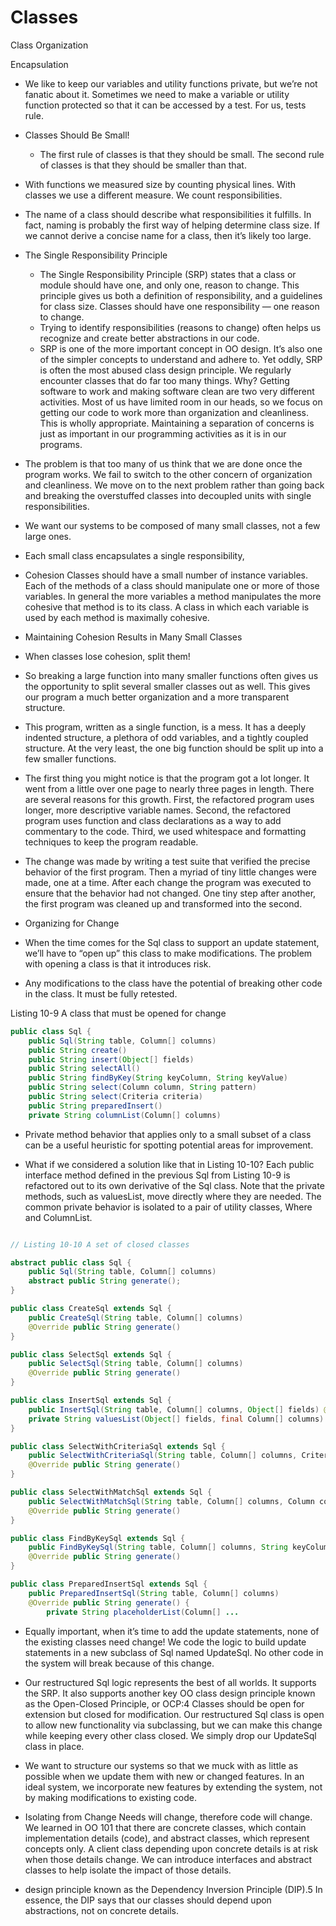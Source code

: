 # Classes

Class Organization

Encapsulation
                

- We like to keep our variables and utility functions private, but we’re not fanatic about it. Sometimes we need to make a variable or utility function protected so that it can be accessed by a test. For us, tests rule.
                

- Classes Should Be Small!            
    - The first rule of classes is that they should be small. The second rule of classes is that they should be smaller than that.
                

- With functions we measured size by counting physical lines. With classes we use a different measure. We count responsibilities.
                

- The name of a class should describe what responsibilities it fulfills. In fact, naming is probably the first way of helping determine class size. If we cannot derive a concise name for a class, then it’s likely too large.
                

- The Single Responsibility Principle
    - The Single Responsibility Principle (SRP) states that a class or module should have one, and only one, reason to change. This principle gives us both a definition of responsibility, and a guidelines for class size. Classes should have one responsibility — one reason to change.
    - Trying to identify responsibilities (reasons to change) often helps us recognize and create better abstractions in our code.
    - SRP is one of the more important concept in OO design. It’s also one of the simpler concepts to understand and adhere to. Yet oddly, SRP is often the most abused class design principle. We regularly encounter classes that do far too many things. Why? Getting software to work and making software clean are two very different activities. Most of us have limited room in our heads, so we focus on getting our code to work more than organization and cleanliness. This is wholly appropriate. Maintaining a separation of concerns is just as important in our programming activities as it is in our programs.
    
- The problem is that too many of us think that we are done once the program works. We fail to switch to the other concern of organization and cleanliness. We move on to the next problem rather than going back and breaking the overstuffed classes into decoupled units with single responsibilities.
                

- We want our systems to be composed of many small classes, not a few large ones.
                

- Each small class encapsulates a single responsibility,
                

- Cohesion Classes should have a small number of instance variables. Each of the methods of a class should manipulate one or more of those variables. In general the more variables a method manipulates the more cohesive that method is to its class. A class in which each variable is used by each method is maximally cohesive.
                

- Maintaining Cohesion Results in Many Small Classes
                

- When classes lose cohesion, split them!
                

- So breaking a large function into many smaller functions often gives us the opportunity to split several smaller classes out as well. This gives our program a much better organization and a more transparent structure.
                

- This program, written as a single function, is a mess. It has a deeply indented structure, a plethora of odd variables, and a tightly coupled structure. At the very least, the one big function should be split up into a few smaller functions.
                

- The first thing you might notice is that the program got a lot longer. It went from a little over one page to nearly three pages in length. There are several reasons for this growth. First, the refactored program uses longer, more descriptive variable names. Second, the refactored program uses function and class declarations as a way to add commentary to the code. Third, we used whitespace and formatting techniques to keep the program readable.
                

- The change was made by writing a test suite that verified the precise behavior of the first program. Then a myriad of tiny little changes were made, one at a time. After each change the program was executed to ensure that the behavior had not changed. One tiny step after another, the first program was cleaned up and transformed into the second.
                

- Organizing for Change
                

- When the time comes for the Sql class to support an update statement, we’ll have to “open up” this class to make modifications. The problem with opening a class is that it introduces risk.
                

- Any modifications to the class have the potential of breaking other code in the class. It must be fully retested.

Listing 10-9 
A class that must be opened for change 
```java
public class Sql {
    public Sql(String table, Column[] columns)
    public String create() 
    public String insert(Object[] fields)       
    public String selectAll()       
    public String findByKey(String keyColumn, String keyValue)
    public String select(Column column, String pattern)
    public String select(Criteria criteria)
    public String preparedInsert()
    private String columnList(Column[] columns)
```

- Private method behavior that applies only to a small subset of a class can be a useful heuristic for spotting potential areas for improvement.

- What if we considered a solution like that in Listing 10-10? Each public interface method defined in the previous Sql from Listing 10-9 is refactored out to its own derivative of the Sql class. Note that the private methods, such as valuesList, move directly where they are needed. The common private behavior is isolated to a pair of utility classes, Where and ColumnList.

```java

// Listing 10-10 A set of closed classes

abstract public class Sql {
    public Sql(String table, Column[] columns)       
    abstract public String generate();    
}    

public class CreateSql extends Sql {       
    public CreateSql(String table, Column[] columns)       
    @Override public String generate()    
}    

public class SelectSql extends Sql {       
    public SelectSql(String table, Column[] columns)       
    @Override public String generate()    
}    

public class InsertSql extends Sql {       
    public InsertSql(String table, Column[] columns, Object[] fields) @Override public String generate()       
    private String valuesList(Object[] fields, final Column[] columns)    
}    

public class SelectWithCriteriaSql extends Sql {       
    public SelectWithCriteriaSql(String table, Column[] columns, Criteria criteria)
    @Override public String generate()    
}    

public class SelectWithMatchSql extends Sql {       
    public SelectWithMatchSql(String table, Column[] columns, Column column, String pattern)
    @Override public String generate()    
}    

public class FindByKeySql extends Sql {
    public FindByKeySql(String table, Column[] columns, String keyColumn, String keyValue)
    @Override public String generate()    
}    

public class PreparedInsertSql extends Sql {       
    public PreparedInsertSql(String table, Column[] columns)
    @Override public String generate() {       
        private String placeholderList(Column[] ...


```

- Equally important, when it’s time to add the update statements, none of the existing classes need change! We code the logic to build update statements in a new subclass of Sql named UpdateSql. No other code in the system will break because of this change.

- Our restructured Sql logic represents the best of all worlds. It supports the SRP. It also supports another key OO class design principle known as the Open-Closed Principle, or OCP:4 Classes should be open for extension but closed for modification. Our restructured Sql class is open to allow new functionality via subclassing, but we can make this change while keeping every other class closed. We simply drop our UpdateSql class in place.
                

- We want to structure our systems so that we muck with as little as possible when we update them with new or changed features. In an ideal system, we incorporate new features by extending the system, not by making modifications to existing code.
                

- Isolating from Change Needs will change, therefore code will change. We learned in OO 101 that there are concrete classes, which contain implementation details (code), and abstract classes, which represent concepts only. A client class depending upon concrete details is at risk when those details change. We can introduce interfaces and abstract classes to help isolate the impact of those details.
                

- design principle known as the Dependency Inversion Principle (DIP).5 In essence, the DIP says that our classes should depend upon abstractions, not on concrete details.
